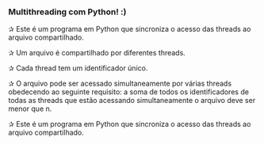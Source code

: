 ### Multithreading com Python! :) 
✰ Este é um programa em Python que sincroniza o acesso das threads ao arquivo compartilhado.

✰ Um arquivo é compartilhado por diferentes threads. 

✰ Cada thread tem um identificador único. 

✰ O arquivo pode ser acessado simultaneamente por várias threads obedecendo ao seguinte requisito: a soma de todos os identificadores de todas as threads que estão acessando simultaneamente o arquivo deve ser menor que n. 

✰ Este é um programa em Python que sincroniza o acesso das threads ao arquivo compartilhado.
